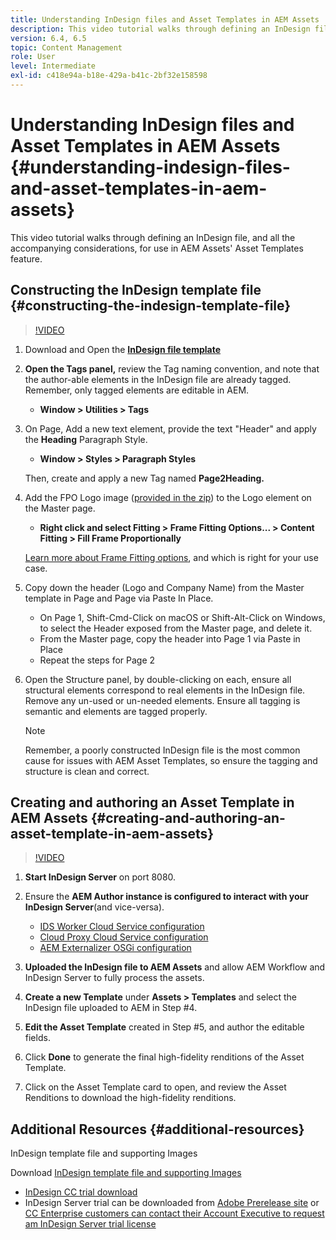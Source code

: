 ```yaml
---
title: Understanding InDesign files and Asset Templates in AEM Assets
description: This video tutorial walks through defining an InDesign file, and all the accompanying considerations, for use in AEM Assets' Asset Templates feature.
version: 6.4, 6.5
topic: Content Management
role: User
level: Intermediate
exl-id: c418e94a-b18e-429a-b41c-2bf32e158598
---
```

# Understanding InDesign files and Asset Templates in AEM Assets {#understanding-indesign-files-and-asset-templates-in-aem-assets}

This video tutorial walks through defining an InDesign file, and all the accompanying considerations, for use in AEM Assets' Asset Templates feature.

## Constructing the InDesign template file {#constructing-the-indesign-template-file}

>[!VIDEO](https://video.tv.adobe.com/v/19293?quality=12&learn=on)

1. Download and Open the [**InDesign file template**](assets/asset-templates-tutorial-video--supporting-files.zip)
2. **Open the Tags panel,** review the Tag naming convention, and note that the author-able elements in the InDesign file are already tagged. Remember, only tagged elements are editable in AEM.

    * **Window &gt; Utilities &gt; Tags**

3. On Page, Add a new text element, provide the text "Header" and apply the **Heading** Paragraph Style.

    * **Window &gt; Styles &gt; Paragraph Styles**

   Then, create and apply a new Tag named **Page2Heading.**

4. Add the FPO Logo image ([provided in the zip](assets/asset-templates-tutorial-video--supporting-files.zip)) to the Logo element on the Master page.

    * **Right click **and select** Fitting &gt; Frame Fitting Options... &gt; Content Fitting &gt; Fill Frame Proportionally**

   [Learn more about Frame Fitting options](https://helpx.adobe.com/indesign/using/frames-objects.html#fitting_objects_to_frames), and which is right for your use case.

5. Copy down the header (Logo and Company Name) from the Master template in Page and Page via Paste In Place.

    * On Page 1, Shift-Cmd-Click on macOS or Shift-Alt-Click on Windows, to select the Header exposed from the Master page, and delete it.
    * From the Master page, copy the header into Page 1 via Paste in Place
    * Repeat the steps for Page 2

6. Open the Structure panel, by double-clicking on each, ensure all structural elements correspond to real elements in the InDesign file. Remove any un-used or un-needed elements. Ensure all tagging is semantic and elements are tagged properly.

   >[!NOTE]
   >
   >Remember, a poorly constructed InDesign file is the most common cause for issues with AEM Asset Templates, so ensure the tagging and structure is clean and correct.

## Creating and authoring an Asset Template in AEM Assets {#creating-and-authoring-an-asset-template-in-aem-assets}

>[!VIDEO](https://video.tv.adobe.com/v/19294?quality=12&learn=on)

1. **Start InDesign Server** on port 8080.
2. Ensure the **AEM Author instance is configured to interact with your InDesign Server**(and vice-versa).

    * [IDS Worker Cloud Service configuration](http://localhost:4502/etc/cloudservices/proxy/ids.html)
    * [Cloud Proxy Cloud Service configuration](http://localhost:4502/etc/cloudservices/proxy.html)
    * [AEM Externalizer OSGi configuration](http://localhost:4502/system/console/configMgr)

3. **Uploaded the InDesign file to AEM Assets** and allow AEM Workflow and InDesign Server to fully process the assets.
4. **Create a new Template** under **Assets &gt; Templates** and select the InDesign file uploaded to AEM in Step #4.  
5. **Edit the Asset Template** created in Step #5, and author the editable fields.
6. Click **Done** to generate the final high-fidelity renditions of the Asset Template.
7. Click on the Asset Template card to open, and review the Asset Renditions to download the high-fidelity renditions.

## Additional Resources {#additional-resources}

InDesign template file and supporting Images

Download [InDesign template file and supporting Images](assets/asset-templates-tutorial-video--supporting-files-1.zip)

* [InDesign CC trial download](https://creative.adobe.com/products/download/indesign)
* InDesign Server trial can be downloaded from [Adobe Prerelease site](https://www.adobeprerelease.com/) or [CC Enterprise customers can contact their Account Executive to request am InDesign Server trial license](https://www.adobe.com/products/indesignserver/faq.html)
